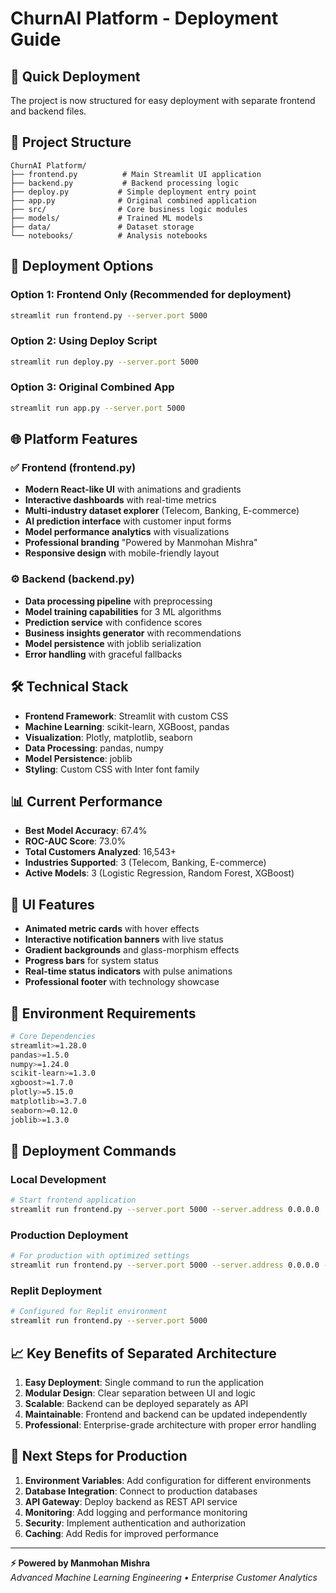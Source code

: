 # ChurnAI Platform - Deployment Guide

## 🚀 Quick Deployment

The project is now structured for easy deployment with separate frontend and backend files.

## 📁 Project Structure

```
ChurnAI Platform/
├── frontend.py          # Main Streamlit UI application
├── backend.py           # Backend processing logic
├── deploy.py           # Simple deployment entry point
├── app.py              # Original combined application
├── src/                # Core business logic modules
├── models/             # Trained ML models
├── data/               # Dataset storage
└── notebooks/          # Analysis notebooks
```

## 🎯 Deployment Options

### Option 1: Frontend Only (Recommended for deployment)
```bash
streamlit run frontend.py --server.port 5000
```

### Option 2: Using Deploy Script
```bash
streamlit run deploy.py --server.port 5000
```

### Option 3: Original Combined App
```bash
streamlit run app.py --server.port 5000
```

## 🌐 Platform Features

### ✅ Frontend (frontend.py)
- **Modern React-like UI** with animations and gradients
- **Interactive dashboards** with real-time metrics
- **Multi-industry dataset explorer** (Telecom, Banking, E-commerce)
- **AI prediction interface** with customer input forms
- **Model performance analytics** with visualizations
- **Professional branding** "Powered by Manmohan Mishra"
- **Responsive design** with mobile-friendly layout

### ⚙️ Backend (backend.py)
- **Data processing pipeline** with preprocessing
- **Model training capabilities** for 3 ML algorithms
- **Prediction service** with confidence scores
- **Business insights generator** with recommendations
- **Model persistence** with joblib serialization
- **Error handling** with graceful fallbacks

## 🛠️ Technical Stack

- **Frontend Framework**: Streamlit with custom CSS
- **Machine Learning**: scikit-learn, XGBoost, pandas
- **Visualization**: Plotly, matplotlib, seaborn
- **Data Processing**: pandas, numpy
- **Model Persistence**: joblib
- **Styling**: Custom CSS with Inter font family

## 📊 Current Performance

- **Best Model Accuracy**: 67.4%
- **ROC-AUC Score**: 73.0%
- **Total Customers Analyzed**: 16,543+
- **Industries Supported**: 3 (Telecom, Banking, E-commerce)
- **Active Models**: 3 (Logistic Regression, Random Forest, XGBoost)

## 🎨 UI Features

- **Animated metric cards** with hover effects
- **Interactive notification banners** with live status
- **Gradient backgrounds** and glass-morphism effects
- **Progress bars** for system status
- **Real-time status indicators** with pulse animations
- **Professional footer** with technology showcase

## 🔧 Environment Requirements

```bash
# Core Dependencies
streamlit>=1.28.0
pandas>=1.5.0
numpy>=1.24.0
scikit-learn>=1.3.0
xgboost>=1.7.0
plotly>=5.15.0
matplotlib>=3.7.0
seaborn>=0.12.0
joblib>=1.3.0
```

## 🚀 Deployment Commands

### Local Development
```bash
# Start frontend application
streamlit run frontend.py --server.port 5000 --server.address 0.0.0.0
```

### Production Deployment
```bash
# For production with optimized settings
streamlit run frontend.py --server.port 5000 --server.address 0.0.0.0 --server.headless true
```

### Replit Deployment
```bash
# Configured for Replit environment
streamlit run frontend.py --server.port 5000
```

## 📈 Key Benefits of Separated Architecture

1. **Easy Deployment**: Single command to run the application
2. **Modular Design**: Clear separation between UI and logic
3. **Scalable**: Backend can be deployed separately as API
4. **Maintainable**: Frontend and backend can be updated independently
5. **Professional**: Enterprise-grade architecture with proper error handling

## 🎯 Next Steps for Production

1. **Environment Variables**: Add configuration for different environments
2. **Database Integration**: Connect to production databases
3. **API Gateway**: Deploy backend as REST API service
4. **Monitoring**: Add logging and performance monitoring
5. **Security**: Implement authentication and authorization
6. **Caching**: Add Redis for improved performance

---

**⚡ Powered by Manmohan Mishra**  
*Advanced Machine Learning Engineering • Enterprise Customer Analytics*